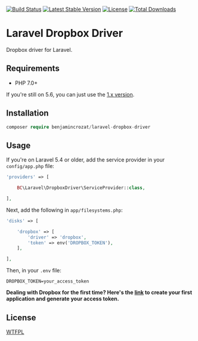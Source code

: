 [![Build Status](https://travis-ci.org/benjamincrozat/laravel-dropbox-driver.svg?branch=master)](https://travis-ci.org/benjamincrozat/laravel-dropbox-driver)
[![Latest Stable Version](https://poser.pugx.org/benjamincrozat/laravel-dropbox-driver/v/stable)](https://packagist.org/packages/benjamincrozat/laravel-dropbox-driver)
[![License](https://poser.pugx.org/benjamincrozat/laravel-dropbox-driver/license)](https://packagist.org/packages/benjamincrozat/laravel-dropbox-driver)
[![Total Downloads](https://poser.pugx.org/benjamincrozat/laravel-dropbox-driver/downloads)](https://packagist.org/packages/benjamincrozat/laravel-dropbox-driver)

# Laravel Dropbox Driver

Dropbox driver for Laravel.

## Requirements

- PHP 7.0+

If you're still on 5.6, you can just use the [1.x version](https://github.com/benjamincrozat/laravel-dropbox-driver/tree/1).

## Installation

```php
composer require benjamincrozat/laravel-dropbox-driver
```

## Usage

If you're on Laravel 5.4 or older, add the service provider in your ```config/app.php``` file:

```php
'providers' => [

    BC\Laravel\DropboxDriver\ServiceProvider::class,

],
```

Next, add the following in ```app/filesystems.php```:
```php
'disks' => [

    'dropbox' => [
        'driver' => 'dropbox',
        'token' => env('DROPBOX_TOKEN'),
    ],

],
```

Then, in your ```.env``` file:
```
DROPBOX_TOKEN=your_access_token
```

**Dealing with Dropbox for the first time? Here's the [link](https://www.dropbox.com/developers/apps/create) to create your first application and generate your access token.**

## License

[WTFPL](http://www.wtfpl.net/about/)
